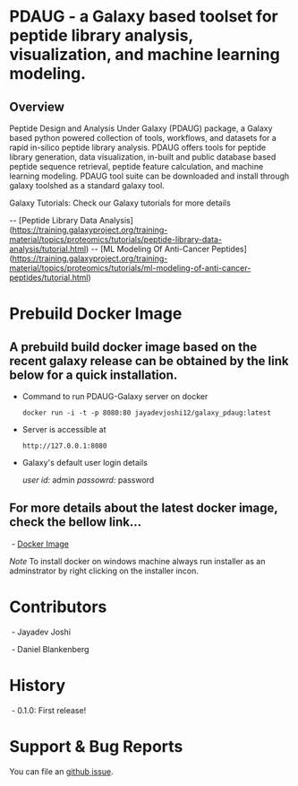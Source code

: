 # PDAUG - a Galaxy based toolset for peptide library analysis, visualization, and machine learning modeling.

## Overview 

Peptide Design and Analysis Under Galaxy (PDAUG) package, a Galaxy based python powered collection of tools, workflows, and datasets for a rapid in-silico peptide library analysis. PDAUG offers tools for peptide library generation, data visualization, in-built and public database based peptide sequence retrieval, peptide feature calculation, and machine learning modeling. PDAUG tool suite can be downloaded and install through galaxy toolshed as a standard galaxy tool. 

Galaxy Tutorials: Check our Galaxy tutorials for more details

  -- [Peptide Library Data Analysis] (https://training.galaxyproject.org/training-material/topics/proteomics/tutorials/peptide-library-data-analysis/tutorial.html)
  -- [ML Modeling Of Anti-Cancer Peptides] (https://training.galaxyproject.org/training-material/topics/proteomics/tutorials/ml-modeling-of-anti-cancer-peptides/tutorial.html)


# Prebuild Docker Image 

## A prebuild build docker image based on the recent galaxy release can be obtained by the link below for a quick installation. 
 
 - Command to run PDAUG-Galaxy server on docker
 
    `docker run -i -t -p 8080:80 jayadevjoshi12/galaxy_pdaug:latest`
  
 - Server is accessible at 
   
    `http://127.0.0.1:8080`
 
 - Galaxy's default user login details
  
     *user id:* admin
     *passowrd:* password
 
 
## For more details about the latest docker image, check the bellow link...

 - [Docker Image](https://github.com/jaidevjoshi83/docker_pdaug)

 *Note* To install docker on windows machine always run installer as an adminstrator by right clicking on the installer incon. 

# Contributors
 - Jayadev Joshi
 
 - Daniel Blankenberg

# History

 - 0.1.0: First release!

# Support & Bug Reports

You can file an [github issue](https://github.com/jaidevjoshi83/docker_pdaug/issues). 
